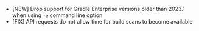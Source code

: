 - [NEW] Drop support for Gradle Enterprise versions older than 2023.1 when using `-e` command line option
- [FIX] API requests do not allow time for build scans to become available
